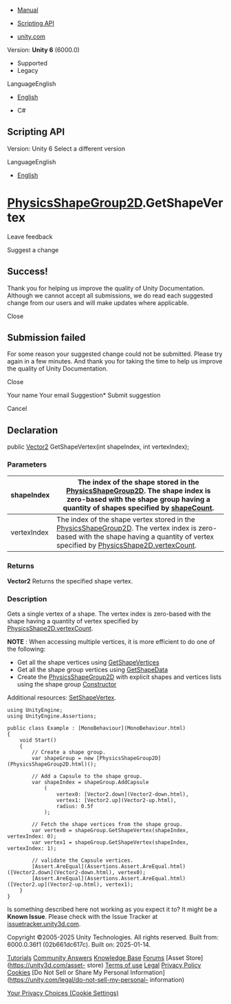 [ ]()

  * [Manual](../Manual/index.html)
  * [Scripting API](../ScriptReference/index.html)

  * [unity.com](https://unity.com/)

Version: **Unity 6** (6000.0)

  * Supported
  * Legacy

LanguageEnglish

  * [English]()

  * C#

[ ](https://docs.unity3d.com)

## Scripting API

Version: Unity 6 Select a different version

LanguageEnglish

  * [English]()

#  [PhysicsShapeGroup2D](PhysicsShapeGroup2D.html).GetShapeVertex

Leave feedback

Suggest a change

## Success!

Thank you for helping us improve the quality of Unity Documentation. Although
we cannot accept all submissions, we do read each suggested change from our
users and will make updates where applicable.

Close

## Submission failed

For some reason your suggested change could not be submitted. Please <a>try
again</a> in a few minutes. And thank you for taking the time to help us
improve the quality of Unity Documentation.

Close

Your name Your email Suggestion* Submit suggestion

Cancel

[ ]()

## Declaration

public [Vector2](Vector2.html) GetShapeVertex(int shapeIndex, int
vertexIndex);

### Parameters

shapeIndex | The index of the shape stored in the [PhysicsShapeGroup2D](PhysicsShapeGroup2D.html). The shape index is zero-based with the shape group having a quantity of shapes specified by [shapeCount](PhysicsShapeGroup2D-shapeCount.html).  
---|---  
vertexIndex | The index of the shape vertex stored in the [PhysicsShapeGroup2D](PhysicsShapeGroup2D.html). The vertex index is zero-based with the shape having a quantity of vertex specified by [PhysicsShape2D.vertexCount](PhysicsShape2D-vertexCount.html).  
  
### Returns

**Vector2** Returns the specified shape vertex.

### Description

Gets a single vertex of a shape. The vertex index is zero-based with the shape
having a quantity of vertex specified by
[PhysicsShape2D.vertexCount](PhysicsShape2D-vertexCount.html).

**NOTE** : When accessing multiple vertices, it is more efficient to do one of
the following:

  * Get all the shape vertices using [GetShapeVertices](PhysicsShapeGroup2D.GetShapeVertices.html)
  * Get all the shape group vertices using [GetShapeData](PhysicsShapeGroup2D.GetShapeData.html)
  * Create the [PhysicsShapeGroup2D](PhysicsShapeGroup2D.html) with explicit shapes and vertices lists using the shape group [Constructor](PhysicsShapeGroup2D-ctor.html)

Additional resources:
[SetShapeVertex](PhysicsShapeGroup2D.SetShapeVertex.html).

    
    
    using UnityEngine;
    using UnityEngine.Assertions;  
      
    public class Example : [MonoBehaviour](MonoBehaviour.html)
    {
        void Start()
        {
            // Create a shape group.
            var shapeGroup = new [PhysicsShapeGroup2D](PhysicsShapeGroup2D.html)();  
      
            // Add a Capsule to the shape group.
            var shapeIndex = shapeGroup.AddCapsule
                (
                    vertex0: [Vector2.down](Vector2-down.html),
                    vertex1: [Vector2.up](Vector2-up.html),
                    radius: 0.5f
                );  
      
            // Fetch the shape vertices from the shape group.
            var vertex0 = shapeGroup.GetShapeVertex(shapeIndex, vertexIndex: 0);
            var vertex1 = shapeGroup.GetShapeVertex(shapeIndex, vertexIndex: 1);  
      
            // validate the Capsule vertices.
            [Assert.AreEqual](Assertions.Assert.AreEqual.html)([Vector2.down](Vector2-down.html), vertex0);
            [Assert.AreEqual](Assertions.Assert.AreEqual.html)([Vector2.up](Vector2-up.html), vertex1);
        }
    }
    

Is something described here not working as you expect it to? It might be a
**Known Issue**. Please check with the Issue Tracker at
[issuetracker.unity3d.com](https://issuetracker.unity3d.com).

Copyright ©2005-2025 Unity Technologies. All rights reserved. Built from:
6000.0.36f1 (02b661dc617c). Built on: 2025-01-14.

[Tutorials](https://unity3d.com/learn) [Community
Answers](https://answers.unity3d.com) [Knowledge
Base](https://support.unity3d.com/hc/en-us)
[Forums](https://forum.unity3d.com) [Asset Store](https://unity3d.com/asset-
store) [Terms of use](https://docs.unity3d.com/Manual/TermsOfUse.html)
[Legal](https://unity.com/legal) [Privacy
Policy](https://unity.com/legal/privacy-policy)
[Cookies](https://unity.com/legal/cookie-policy) [Do Not Sell or Share My
Personal Information](https://unity.com/legal/do-not-sell-my-personal-
information)

[Your Privacy Choices (Cookie Settings)](javascript:void\(0\);)

